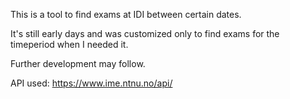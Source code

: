 This is a tool to find exams at IDI between certain dates.

It's still early days and was customized only to find exams for the timeperiod when I needed it.

Further development may follow.

API used: https://www.ime.ntnu.no/api/
